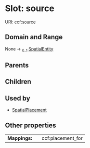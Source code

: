 
# Slot: source



URI: [ccf:source](http://purl.org/ccf/source)


## Domain and Range

None &#8594;  <sub>0..1</sub> [SpatialEntity](SpatialEntity.md)

## Parents


## Children


## Used by

 * [SpatialPlacement](SpatialPlacement.md)

## Other properties

|  |  |  |
| --- | --- | --- |
| **Mappings:** | | ccf:placement_for |